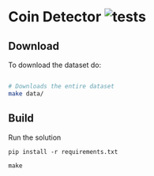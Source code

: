 # Coin Detector ![tests](https://github.com/kqf/coin-detector/workflows/tests/badge.svg)

## Download
To download the dataset do:
```bash

# Downloads the entire dataset
make data/

```
## Build

Run the solution
```
pip install -r requirements.txt

make
```

